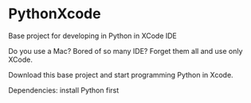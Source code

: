 # PythonXcode
Base project for developing in Python in XCode IDE

Do you use a Mac? Bored of so many IDE? Forget them all and use only XCode.

Download this base project and start programming Python in Xcode.

Dependencies: install Python first
